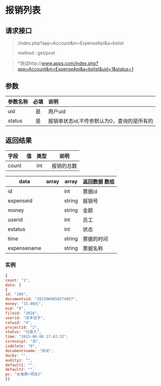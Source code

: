 # 报销列表
## 请求接口 

> /index.php?app=Account&m=ExpenseApi&a=bxlist

>  method : get/post

> *测试http://www.apps.com/index.php?app=Account&m=ExpenseApi&a=bxlist&uid=1&status=1
## 参数

| 参数名称      |    必填 | 说明  |
| :-------- | :--------:| :-- |
|uid| 是| 用户uid  |
| status| 是 | 报销单状态id,不传参默认为0，查询的是所有的|


## 返回结果
|字段 |  值| 类型 | 说明|
|:----|----|----|-----|
|count|  | int| 报销的总数|

|data|array | array | 返回数据 数组|
|----|----|----|-----|
|id| |int|票据id|
|expenseid||string|报销号|
|money ||string|金额|
|userid||int|员工|
|estatus||int|状态|
|time  ||string|票据的时间|
|expensename|  |string|票据名称|


### 实例

``` javascript
{
count: "1",
data: [
{
id: "106",
documentsid: "2015060856574957",
money: "15.00元",
eid: "0",
fileid: "2026",
userid: "庆丰包子",
cateid: "4",
projectid: "2",
status: "已录入",
time: "2015-06-08 17:42:32",
isreceipt: "否",
isdelete: "0",
documentsname: "测试",
docbz: "",
audityz: "",
default1: "",
default2: "",
pc: "水电费+项目2"
}]
